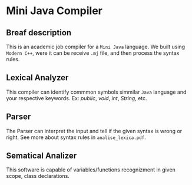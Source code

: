 # Mini Java Compiler
## Breaf description
This is an academic job compiler for a `Mini Java` language. We built using `Modern C++`, were it can be receive `.mj` file, and then process the syntax rules.

## Lexical Analyzer
This compiler can identify commmon symbols simmilar `Java` language and your respective keywords. Ex: _public_, _void_, _int_, _String_, etc.

## Parser
The Parser can interpret the input and tell if the given syntax is wrong or right. See more about syntax rules in `analise_lexica.pdf`.

## Sematical Analizer
This software is capable of variables/functions recognizment in given scope, class declarations.
